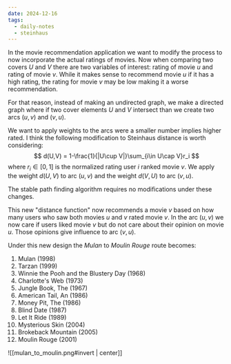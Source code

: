 ```yaml
---
date: 2024-12-16
tags:
  - daily-notes
  - steinhaus
---
```

In the movie recommendation application we want to modify the process to now incorporate the actual ratings of movies. Now when comparing two covers $U$ and $V$ there are two variables of interest: rating of movie $u$ and rating of movie $v$. While it makes sense to recommend movie $u$ if it has a high rating, the rating for movie $v$ may be low making it a worse recommendation.

For that reason, instead of making an undirected graph, we make a directed graph where if two cover elements $U$ and $V$ intersect than we create two arcs $(u,v)$ and $(v,u)$.

We want to apply weights to the arcs were a smaller number implies higher rated. I think the following modification to Steinhaus distance is worth considering:
$$
	d(U,V) = 1-\frac{1}{|U\cup V|}\sum_{i\in U\cap V}r_i
$$
where $r_i\in[0,1]$ is the normalized rating user $i$ ranked movie $v$. We apply the weight $d(U,V)$ to arc $(u,v)$ and the weight $d(V,U)$ to arc $(v,u)$.

The stable path finding algorithm requires no modifications under these changes.

This new "distance function" now recommends a movie $v$ based on how many users who saw both movies $u$ and $v$ rated movie $v$. In the arc $(u,v)$ we now care if users liked movie $v$ but do not care about their opinion on movie $u$. Those opinions give influence to arc $(v,u)$.

Under this new design the *Mulan* to *Moulin Rouge* route becomes:
1. Mulan (1998)
2. Tarzan (1999)
3. Winnie the Pooh and the Blustery Day (1968)
4. Charlotte's Web (1973)
5. Jungle Book, The (1967)
6. American Tail, An (1986)
7. Money Pit, The (1986)
8. Blind Date (1987)
9. Let It Ride (1989)
10. Mysterious Skin (2004)
11. Brokeback Mountain (2005)
12. Moulin Rouge (2001)

![[mulan_to_moulin.png#invert | center]]

